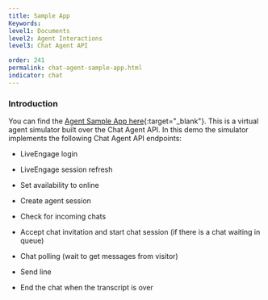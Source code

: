 ```yaml
---
title: Sample App
Keywords:
level1: Documents
level2: Agent Interactions
level3: Chat Agent API

order: 241
permalink: chat-agent-sample-app.html
indicator: chat
---
```


### Introduction

You can find the [Agent Sample App here](https://github.com/LivePersonInc/agent-sample-app){:target="_blank"}. This is a virtual agent simulator built over the Chat Agent API. In this demo the simulator implements the following Chat Agent API endpoints:

* LiveEngage login

* LiveEngage session refresh

* Set availability to online

* Create agent session

* Check for incoming chats

* Accept chat invitation and start chat session (if there is a chat waiting in queue)

* Chat polling (wait to get messages from visitor)

* Send line

* End the chat when the transcript is over
